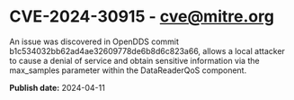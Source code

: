 # CVE-2024-30915 - cve@mitre.org

An issue was discovered in OpenDDS commit b1c534032bb62ad4ae32609778de6b8d6c823a66, allows a local attacker to cause a denial of service and obtain sensitive information via the max_samples parameter within the DataReaderQoS component.

**Publish date:** 2024-04-11
